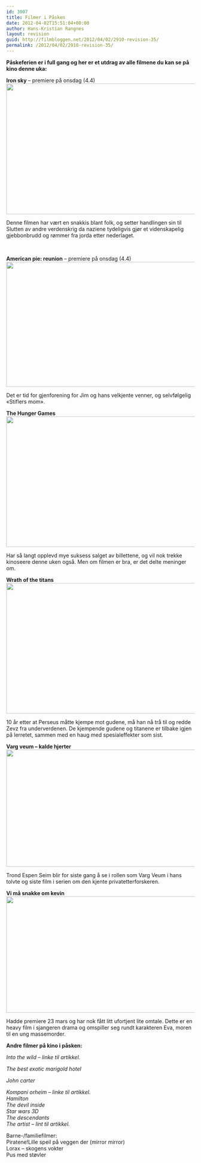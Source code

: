 ```yaml
---
id: 3007
title: Filmer i Påsken
date: 2012-04-02T15:51:04+00:00
author: Hans-Kristian Rangnes
layout: revision
guid: http://filmbloggen.net/2012/04/02/2910-revision-35/
permalink: /2012/04/02/2910-revision-35/
---
```

**Påskeferien er i full gang og her er et utdrag av alle filmene du kan se på kino denne uka:** 

**Iron sky** &#8211; premiere på onsdag (4.4)  
<a href="http://filmbloggen.net/?attachment_id=2987" rel="attachment wp-att-2987"><img class="alignnone size-large wp-image-2987" style="border-style: initial;border-color: initial;border-width: 0px" src="http://filmbloggen.net/wp-content/uploads//2012/04/Iron-Sky-5-620x348.jpg" alt="" width="620" height="348" /></a>

Denne filmen har vært en snakkis blant folk, og setter handlingen sin til Slutten av andre verdenskrig da naziene tydeligvis gjør et videnskapelig gjebbonbrudd og rømmer fra jorda etter nederlaget.

<div class="video-shortcode">
</div>

&nbsp;

**American pie: reunion** &#8211; premiere på onsdag (4.4)  
<img class="alignnone size-large wp-image-2988" src="http://filmbloggen.net/wp-content/uploads//2012/04/american_reunion_5-620x333.jpg" alt="" width="620" height="333" /> 

Det er tid for gjenforening for Jim og hans velkjente venner, og selvfølgelig &laquo;Stiflers mom&raquo;.

<div class="video-shortcode">
</div>

**The Hunger Games**  
<img class="alignnone size-large wp-image-2989" src="http://filmbloggen.net/wp-content/uploads//2012/04/The-Hunger-Games-bilde-4-620x348.jpg" alt="" width="620" height="348" /> 

Har så langt opplevd mye suksess salget av billettene, og vil nok trekke kinoseere denne uken også. Men om filmen er bra, er det delte meninger om.

<div class="video-shortcode">
</div>

**Wrath of the titans**  
<img class="alignnone size-large wp-image-2990" src="http://filmbloggen.net/wp-content/uploads//2012/04/wrath-of-the-titans-whysoblu.com-9-1024x576-620x348.jpg" alt="" width="620" height="348" /> 

10 år etter at Perseus måtte kjempe mot gudene, må han nå trå til og redde Zevz fra underverdenen. De kjempende gudene og titanene er tilbake igjen på lerretet, sammen med en haug med spesialeffekter som sist.

<div class="video-shortcode">
</div>

**Varg veum &#8211; kalde hjerter**  
<img class="alignnone size-large wp-image-2991" src="http://filmbloggen.net/wp-content/uploads//2012/04/Varg-Veum-%E2%80%93-Kalde-hjerter-Kopi-620x312.jpg" alt="" width="620" height="312" /> 

Trond Espen Seim blir for siste gang å se i rollen som Varg Veum i hans tolvte og siste film i serien om den kjente privatetterforskeren.

<div class="video-shortcode">
</div>

**Vi må snakke om kevin**  
<img class="alignnone size-large wp-image-2992" src="http://filmbloggen.net/wp-content/uploads//2012/04/We-Need-to-Talk-About-Kevin-620x310.jpg" alt="" width="620" height="310" /> 

Hadde premiere 23 mars og har nok fått litt ufortjent lite omtale. Dette er en heavy film i sjangeren drama og omspiller seg rundt karakteren Eva, moren til en ung massemorder.

<div class="video-shortcode">
</div>

**Andre filmer på kino i påsken:**

_Into the wild &#8211; linke til artikkel._

_The best exotic marigold hotel_

_John carter_

_Kompani orheim &#8211; linke til artikkel._  
 _Hamilton_  
 _The devil inside_  
 _Star wars 3D_  
 _The descendants_  
 _The artist &#8211; lint til artikkel._

Barne-/familiefilmer:  
Piratene!Lille speil på veggen der (mirror mirror)  
Lorax &#8211; skogens vokter  
Pus med støvler

&nbsp;

&nbsp;